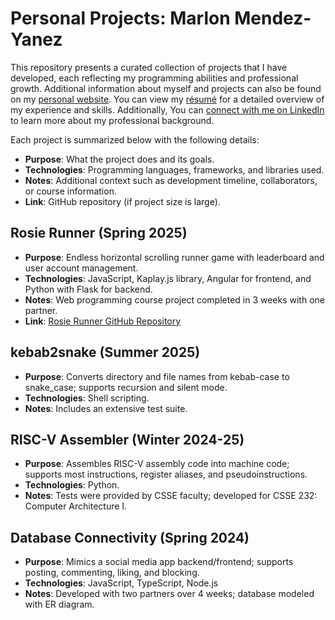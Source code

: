 # Personal Projects: Marlon Mendez-Yanez

This repository presents a curated collection of projects that I have developed, each reflecting my programming abilities and 
professional growth. Additional information about myself and projects can also be found on my 
[personal website](https://rhit-mendezm.github.io/). You can view my [résumé](./Marlon%20O.%20Mendez-Yanez%20-%20Resume.pdf) 
for a detailed overview of my experience and skills. Additionally, You can 
[connect with me on LinkedIn](https://www.linkedin.com/in/marlon-mendez-yanez) to learn more about my professional background.

Each project is summarized below with the following details:
* **Purpose**: What the project does and its goals.
* **Technologies**: Programming languages, frameworks, and libraries used.
* **Notes**: Additional context such as development timeline, collaborators, or course information.
* **Link**: GitHub repository (if project size is large).

## Rosie Runner (Spring 2025)

* **Purpose**: Endless horizontal scrolling runner game with leaderboard and user account management.
* **Technologies**: JavaScript, Kaplay.js library, Angular for frontend, and Python with Flask for backend.
* **Notes**: Web programming course project completed in 3 weeks with one partner.
* **Link**: [Rosie Runner GitHub Repository](https://github.com/rhit-csse280/final-project-s25_107)

## kebab2snake (Summer 2025)

* **Purpose**: Converts directory and file names from kebab-case to snake_case; supports recursion and silent mode.
* **Technologies**: Shell scripting.
* **Notes**: Includes an extensive test suite.

## RISC-V Assembler (Winter 2024-25)

* **Purpose**: Assembles RISC-V assembly code into machine code; supports most instructions, register aliases, and pseudoinstructions.
* **Technologies**: Python.
* **Notes**: Tests were provided by CSSE faculty; developed for CSSE 232: Computer Architecture I.

## Database Connectivity (Spring 2024)

* **Purpose**: Mimics a social media app backend/frontend; supports posting, commenting, liking, and blocking.
* **Technologies**: JavaScript, TypeScript, Node.js
* **Notes**: Developed with two partners over 4 weeks; database modeled with ER diagram.

